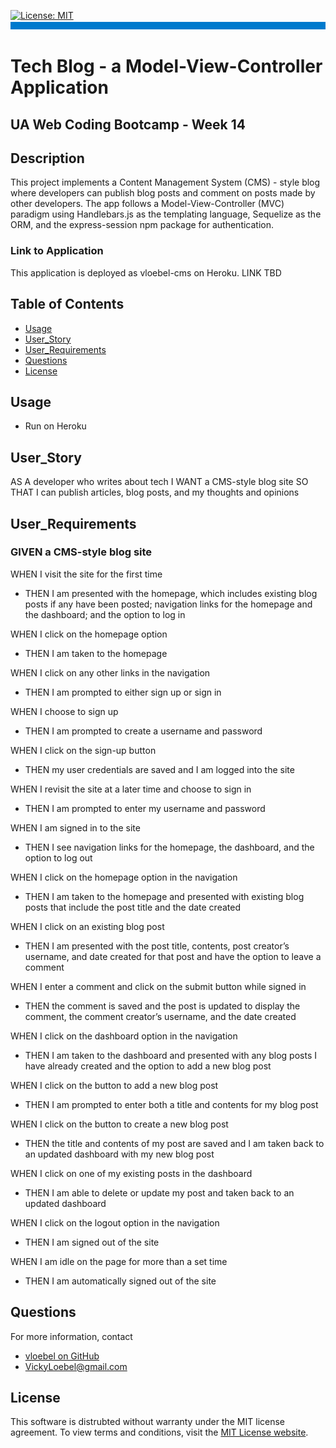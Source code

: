 
[![License: MIT](https://img.shields.io/badge/License-MIT-yellow.svg)](https://opensource.org/licenses/MIT)  
![banner](./assets/rm-banner.jpg)
# Tech Blog - a Model-View-Controller Application
## UA Web Coding Bootcamp - Week 14

## Description  
This project implements a Content Management System (CMS) - style blog where developers can publish blog posts and comment on posts made by other developers. The app follows a Model-View-Controller (MVC) paradigm using Handlebars.js as the templating language, Sequelize as the ORM, and the express-session npm package for authentication.   

### Link to Application
This application is deployed as vloebel-cms on Heroku. LINK TBD

## Table of Contents  
* [Usage](#Usage) 
* [User_Story](#User_Story)  
* [User_Requirements](#User_Requirements)  
* [Questions](#Questions)    
* [License](#License)

## Usage  
* Run on Heroku

## User_Story 
AS A developer who writes about tech
I WANT a CMS-style blog site
SO THAT I can publish articles, blog posts, and my thoughts and opinions

## User_Requirements
### GIVEN a CMS-style blog site  
WHEN I visit the site for the first time  
* THEN I am presented with the homepage, which includes  existing blog posts if any have been posted; navigation links for the homepage and the dashboard; and the option to log in  

WHEN I click on the homepage option   
* THEN I am taken to the homepage  

WHEN I click on any other links in the navigation  
* THEN I am prompted to either sign up or sign in  

WHEN I choose to sign up  
* THEN I am prompted to create a username and password 
 
WHEN I click on the sign-up button 
* THEN my user credentials are saved and I am logged into the site  

WHEN I revisit the site at a later time and choose to sign in  
* THEN I am prompted to enter my username and password 

WHEN I am signed in to the site  
 
* THEN I see navigation links for the homepage, the dashboard, and the option to log out    

WHEN I click on the homepage option in the navigation  
* THEN I am taken to the homepage and presented with existing blog posts that include the post title and the date created  

WHEN I click on an existing blog post  
 
* THEN I am presented with the post title, contents, post creator’s username, and date created for that post and have the option to leave a comment  

WHEN I enter a comment and click on the submit button while signed in  
 
* THEN the comment is saved and the post is updated to display the comment, the comment creator’s username, and the date created  

WHEN I click on the dashboard option in the navigation  
 
* THEN I am taken to the dashboard and presented with any blog posts I have already created and the option to add a new blog post  

WHEN I click on the button to add a new blog post  
* THEN I am prompted to enter both a title and contents for my blog post    

WHEN I click on the button to create a new blog post  
* THEN the title and contents of my post are saved and I am taken back to an updated dashboard with my new blog post  

WHEN I click on one of my existing posts in the dashboard  
* THEN I am able to delete or update my post and taken back to an updated dashboard  

WHEN I click on the logout option in the navigation  
* THEN I am signed out of the site  

WHEN I am idle on the page for more than a set time  
* THEN I am automatically signed out of the site   


## Questions
For more information, contact  
* [vloebel on GitHub](https://github.com/vloebel)  
* [VickyLoebel@gmail.com](mailto:VickyLoebel@gmail.com)

## License
This software is distrubted without warranty under the MIT license agreement. To view terms and conditions, visit the [MIT License website](https://opensource.org/licenses/MIT).
